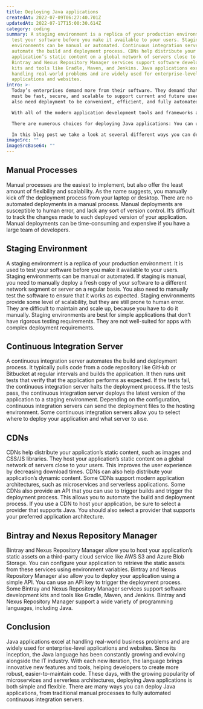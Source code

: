 ```yaml
---
title: Deploying Java applications
createdAt: 2022-07-09T06:27:40.701Z
updatedAt: 2022-07-17T15:00:30.614Z
category: coding
summary: A staging environment is a replica of your production environment to
  test your software before you make it available to your users. Staging
  environments can be manual or automated. Continuous integration servers
  automate the build and deployment process. CDNs help distribute your
  application’s static content on a global network of servers close to users.
  Bintray and Nexus Repository Manager services support software development
  kits and tools like Gradle, Maven, and Jenkins. Java applications excel at
  handling real-world problems and are widely used for enterprise-level
  applications and websites.
intro: >-
  Today’s enterprises demand more from their software. They demand that it
  must be fast, secure, and scalable to support current and future users. They
  also need deployment to be convenient, efficient, and fully automated.

  With all of the modern application development tools and frameworks available today, deploying Java applications should be straightforward. Unfortunately, the reality is quite different.

  There are numerous choices for deploying Java applications: You can use a traditional staging environment with manual processes or a continuous integration server to automate your build processes with code repositories such as GitHub or Bitbucket to manage your source code in an isolated environment with some third-party tools like Bintray or Nexus Repository Manager to deploy static assets on CDNs like AWS Content Delivery Network (CDN) or New Relic Insights as an additional monitoring solution if you don’t have services like StatsD, Datadog and Prometheus installed on your servers.

  In this blog post we take a look at several different ways you can deploy Java applications.
imageSrc: ""
imageSrcBase64: ""
---
```


## Manual Processes

Manual processes are the easiest to implement, but also offer the least amount of flexibility and scalability. As the name suggests, you manually kick off the deployment process from your laptop or desktop.
There are no automated deployments in a manual process. Manual deployments are susceptible to human error, and lack any sort of version control. It’s difficult to track the changes made to each deployed version of your application. Manual deployments can be time-consuming and expensive if you have a large team of developers.

## Staging Environment

A staging environment is a replica of your production environment. It is used to test your software before you make it available to your users. Staging environments can be manual or automated.
If staging is manual, you need to manually deploy a fresh copy of your software to a different network segment or server on a regular basis. You also need to manually test the software to ensure that it works as expected.
Staging environments provide some level of scalability, but they are still prone to human error. They are difficult to maintain and scale up, because you have to do it manually.
Staging environments are best for simple applications that don’t have rigorous testing requirements. They are not well-suited for apps with complex deployment requirements.

## Continuous Integration Server

A continuous integration server automates the build and deployment process. It typically pulls code from a code repository like GitHub or Bitbucket at regular intervals and builds the application. It then runs unit tests that verify that the application performs as expected.
If the tests fail, the continuous integration server halts the deployment process. If the tests pass, the continuous integration server deploys the latest version of the application to a staging environment.
Depending on the configuration, continuous integration servers can send the deployment files to the hosting environment. Some continuous integration servers allow you to select where to deploy your application and what server to use.

## CDNs

CDNs help distribute your application’s static content, such as images and CSS/JS libraries. They host your application’s static content on a global network of servers close to your users. This improves the user experience by decreasing download times.
CDNs can also help distribute your application’s dynamic content. Some CDNs support modern application architectures, such as microservices and serverless applications.
Some CDNs also provide an API that you can use to trigger builds and trigger the deployment process. This allows you to automate the build and deployment process.
If you use a CDN to host your application, be sure to select a provider that supports Java. You should also select a provider that supports your preferred application architecture.

## Bintray and Nexus Repository Manager

Bintray and Nexus Repository Manager allow you to host your application’s static assets on a third-party cloud service like AWS S3 and Azure Blob Storage. You can configure your application to retrieve the static assets from these services using environment variables.
Bintray and Nexus Repository Manager also allow you to deploy your application using a simple API. You can use an API key to trigger the deployment process.
Some Bintray and Nexus Repository Manager services support software development kits and tools like Gradle, Maven, and Jenkins. Bintray and Nexus Repository Manager support a wide variety of programming languages, including Java.

## Conclusion

Java applications excel at handling real-world business problems and are widely used for enterprise-level applications and websites. Since its inception, the Java language has been constantly growing and evolving alongside the IT industry. With each new iteration, the language brings innovative new features and tools, helping developers to create more robust, easier-to-maintain code.
These days, with the growing popularity of microservices and serverless architectures, deploying Java applications is both simple and flexible. There are many ways you can deploy Java applications, from traditional manual processes to fully automated continuous integration servers.
